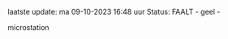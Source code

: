 laatste update: 
ma 09-10-2023 16:48   uur 
Status: FAALT - geel - 
<div class="service Y">microstation</div>